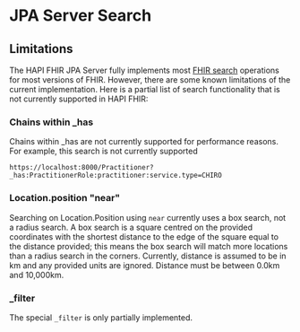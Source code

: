 # JPA Server Search

## Limitations

The HAPI FHIR JPA Server fully implements most [FHIR search](https://www.hl7.org/fhir/search.html) operations for most versions of FHIR.  However, there are some known limitations of the current implementation.  Here is a partial list of search functionality that is not currently supported in HAPI FHIR:

### Chains within _has

Chains within _has are not currently supported for performance reasons.  For example, this search is not currently supported
```http
https://localhost:8000/Practitioner?_has:PractitionerRole:practitioner:service.type=CHIRO
```

### Location.position "near"

Searching on Location.Position using `near` currently uses a box search, not a radius search.  A box search is a square centred on the provided coordinates with the shortest distance to the edge of the square equal to the distance provided; this means the box search will match more locations than a radius search in the corners.  Currently, distance is assumed to be in km and any provided units are ignored.  Distance must be between 0.0km and 10,000km.

### _filter

The special `_filter` is only partially implemented.


